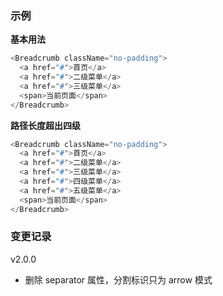 ### 示例

**基本用法**

```js
<Breadcrumb className="no-padding">
  <a href="#">首页</a>
  <a href="#">二级菜单</a>
  <a href="#">三级菜单</a>
  <span>当前页面</span>
</Breadcrumb>
```

**路径长度超出四级**

```js
<Breadcrumb className="no-padding">
  <a href="#">首页</a>
  <a href="#">二级菜单</a>
  <a href="#">三级菜单</a>
  <a href="#">四级菜单</a>
  <a href="#">五级菜单</a>
  <span>当前页面</span>
</Breadcrumb>
```

### 变更记录

v2.0.0

- 删除 separator 属性，分割标识只为 arrow 模式
